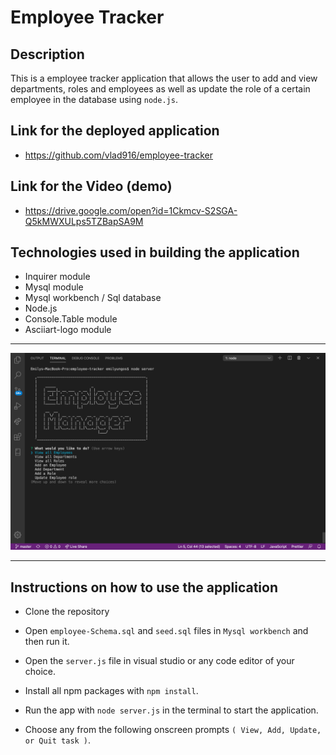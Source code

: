 # Employee Tracker

## Description 

This is a employee tracker application that allows the user to add and view departments, roles and employees as well as update the role of a certain employee in the database using `node.js`.  

## Link for the deployed application

* https://github.com/vlad916/employee-tracker

## Link for the Video (demo)

* https://drive.google.com/open?id=1Ckmcv-S2SGA-Q5kMWXULps5TZBapSA9M

## Technologies used in building the application

* Inquirer module
* Mysql module
* Mysql workbench / Sql database
* Node.js
* Console.Table module
* Asciiart-logo module

___

<img src="assets/image.png">

___
## Instructions on how to use the application

* Clone the repository

* Open `employee-Schema.sql` and `seed.sql` files in `Mysql workbench` and then run it. 

* Open the `server.js` file in visual studio or any code editor of your choice.

* Install all npm packages with `npm install`.

* Run the app with `node server.js` in the terminal to start the application.

* Choose any from the following onscreen prompts `( View, Add, Update, or Quit task )`. 



